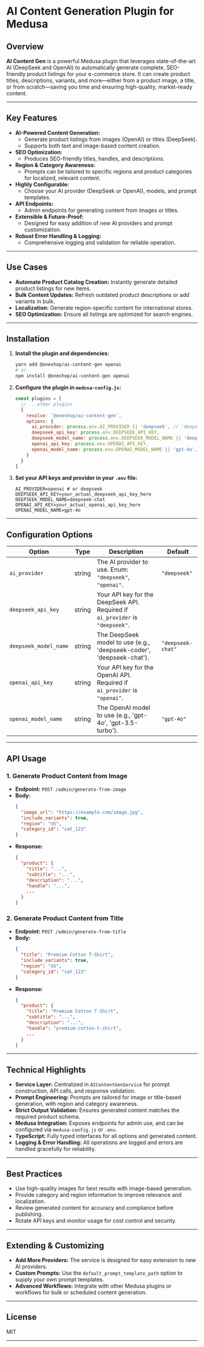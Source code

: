 # AI Content Generation Plugin for Medusa

## Overview

**AI Content Gen** is a powerful Medusa plugin that leverages state-of-the-art AI (DeepSeek and OpenAI) to automatically generate complete, SEO-friendly product listings for your e-commerce store. It can create product titles, descriptions, variants, and more—either from a product image, a title, or from scratch—saving you time and ensuring high-quality, market-ready content.

---

## Key Features

- **AI-Powered Content Generation:**
  - Generate product listings from images (OpenAI) or titles (DeepSeek).
  - Supports both text and image-based content creation.
- **SEO Optimization:**
  - Produces SEO-friendly titles, handles, and descriptions.
- **Region & Category Awareness:**
  - Prompts can be tailored to specific regions and product categories for localized, relevant content.
- **Highly Configurable:**
  - Choose your AI provider (DeepSeek or OpenAI), models, and prompt templates.
- **API Endpoints:**
  - Admin endpoints for generating content from images or titles.
- **Extensible & Future-Proof:**
  - Designed for easy addition of new AI providers and prompt customization.
- **Robust Error Handling & Logging:**
  - Comprehensive logging and validation for reliable operation.

---

## Use Cases

- **Automate Product Catalog Creation:** Instantly generate detailed product listings for new items.
- **Bulk Content Updates:** Refresh outdated product descriptions or add variants in bulk.
- **Localization:** Generate region-specific content for international stores.
- **SEO Optimization:** Ensure all listings are optimized for search engines.

---

## Installation

1. **Install the plugin and dependencies:**
   ```bash
   yarn add @oneshop/ai-content-gen openai
   # or
   npm install @oneshop/ai-content-gen openai
   ```

2. **Configure the plugin in `medusa-config.js`:**
   ```js
   const plugins = [
     // ...other plugins
     {
       resolve: `@oneshop/ai-content-gen`,
       options: {
         ai_provider: process.env.AI_PROVIDER || 'deepseek', // 'deepseek' or 'openai'
         deepseek_api_key: process.env.DEEPSEEK_API_KEY,
         deepseek_model_name: process.env.DEEPSEEK_MODEL_NAME || 'deepseek-chat',
         openai_api_key: process.env.OPENAI_API_KEY,
         openai_model_name: process.env.OPENAI_MODEL_NAME || 'gpt-4o',
       }
     }
   ]
   ```

3. **Set your API keys and provider in your `.env` file:**
   ```env
   AI_PROVIDER=openai # or deepseek
   DEEPSEEK_API_KEY=your_actual_deepseek_api_key_here
   DEEPSEEK_MODEL_NAME=deepseek-chat
   OPENAI_API_KEY=your_actual_openai_api_key_here
   OPENAI_MODEL_NAME=gpt-4o
   ```

---

## Configuration Options

| Option                         | Type   | Description                                                                                         | Default         |
| ------------------------------ | ------ | --------------------------------------------------------------------------------------------------- | --------------- |
| `ai_provider`                  | string | The AI provider to use. Enum: `"deepseek"`, `"openai"`.                                              | `"deepseek"`    |
| `deepseek_api_key`             | string | Your API key for the DeepSeek API. Required if `ai_provider` is `"deepseek"`.                      |                 |
| `deepseek_model_name`          | string | The DeepSeek model to use (e.g., 'deepseek-coder', 'deepseek-chat').                               | `"deepseek-chat"` |
| `openai_api_key`               | string | Your API key for the OpenAI API. Required if `ai_provider` is `"openai"`.                           |                 |
| `openai_model_name`            | string | The OpenAI model to use (e.g., 'gpt-4o', 'gpt-3.5-turbo').                                        | `"gpt-4o"`      |

---

## API Usage

### 1. Generate Product Content from Image
- **Endpoint:** `POST /admin/generate-from-image`
- **Body:**
  ```json
  {
    "image_url": "https://example.com/image.jpg",
    "include_variants": true,
    "region": "US",
    "category_id": "cat_123"
  }
  ```
- **Response:**
  ```json
  {
    "product": {
      "title": "...",
      "subtitle": "...",
      "description": "...",
      "handle": "...",
      ...
    }
  }
  ```

### 2. Generate Product Content from Title
- **Endpoint:** `POST /admin/generate-from-title`
- **Body:**
  ```json
  {
    "title": "Premium Cotton T-Shirt",
    "include_variants": true,
    "region": "US",
    "category_id": "cat_123"
  }
  ```
- **Response:**
  ```json
  {
    "product": {
      "title": "Premium Cotton T-Shirt",
      "subtitle": "...",
      "description": "...",
      "handle": "premium-cotton-t-shirt",
      ...
    }
  }
  ```

---

## Technical Highlights

- **Service Layer:** Centralized in `AIContentGenService` for prompt construction, API calls, and response validation.
- **Prompt Engineering:** Prompts are tailored for image or title-based generation, with region and category awareness.
- **Strict Output Validation:** Ensures generated content matches the required product schema.
- **Medusa Integration:** Exposes endpoints for admin use, and can be configured via `medusa-config.js` or `.env`.
- **TypeScript:** Fully typed interfaces for all options and generated content.
- **Logging & Error Handling:** All operations are logged and errors are handled gracefully for reliability.

---

## Best Practices
- Use high-quality images for best results with image-based generation.
- Provide category and region information to improve relevance and localization.
- Review generated content for accuracy and compliance before publishing.
- Rotate API keys and monitor usage for cost control and security.

---

## Extending & Customizing
- **Add More Providers:** The service is designed for easy extension to new AI providers.
- **Custom Prompts:** Use the `default_prompt_template_path` option to supply your own prompt templates.
- **Advanced Workflows:** Integrate with other Medusa plugins or workflows for bulk or scheduled content generation.

---

## License
MIT

---
